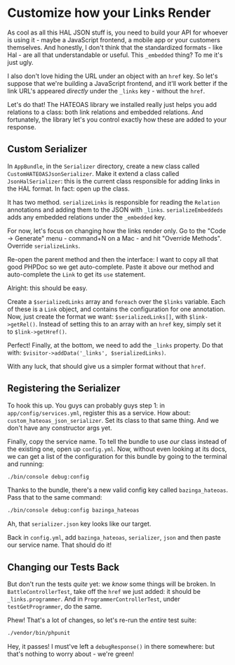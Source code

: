 # Customize how your Links Render

As cool as all this HAL JSON stuff is, you need to build your API for whoever is
using it - maybe a JavaScript frontend, a mobile app or your customers themselves.
And honestly, I don't think that the standardized formats - like Hal - are all that
understandable or useful. This `_embedded` thing? To me it's just ugly.

I also don't love hiding the URL under an object with an `href` key. So let's suppose
that we're building a JavaScript frontend, and it'll work better if the link URL's
appeared *directly* under the `_links` key - without the `href`.

Let's do that! The HATEOAS library we installed really just helps you add relations
to a class: both link relations and embedded relations. And fortunately, the library
let's you control exactly how these are added to your response.

## Custom Serializer

In `AppBundle`, in the `Serializer` directory, create a new class called
`CustomHATEOASJsonSerializer`. Make it extend a class called `JsonHalSerializer`:
this is the current class responsible for adding links in the HAL format.
In fact: open up the class.

It has two method. `serializeLinks` is responsible for reading the `Relation` annotations
and adding them to the JSON with `_links`. `serializeEmbeddeds` adds any embedded
relations under the `_embedded` key.

For now, let's focus on changing how the links render only. Go to the "Code -> Generate"
menu - command+N on a Mac - and hit "Override Methods". Override `serializeLinks`.

Re-open the parent method and then the interface: I want to copy all that good PHPDoc
so we get auto-complete. Paste it above our method and auto-complete the `Link`
to get its `use` statement.

Alright: this should be easy.

Create a `$serializedLinks` array and `foreach` over the `$links` variable. Each
of these is a `Link` object, and contains the configuration for one annotation.
Now, just create the format we want: `$serializedLinks[]`, with `$link->getRel()`.
Instead of setting this to an array with an `href` key, simply set it to `$link->getHref()`.

Perfect! Finally, at the bottom, we need to add the `_links` property. Do that with:
`$visitor->addData('_links', $serializedLinks)`.

With any luck, that should give us a simpler format without that `href`.

## Registering the Serializer

To hook this up. You guys can probably guys step 1: in `app/config/services.yml`,
register this as a service. How about: `custom_hateoas_json_serializer`. Set its
class to that same thing. And we don't have any constructor args yet.

Finally, copy the service name. To tell the bundle to use *our* class instead of
the existing one, open up `config.yml`. Now, without even looking at its docs, we
can get a list of the configuration for this bundle by going to the terminal and
running:

```bash
./bin/console debug:config
```

Thanks to the bundle, there's a new valid config key called `bazinga_hateoas`. Pass
that to the same command:

```bash
./bin/console debug:config bazinga_hateoas
```

Ah, that `serializer.json` key looks like our target.

Back in `config.yml`, add `bazinga_hateoas`, `serializer`, `json` and then paste
our service name. That should do it!

## Changing our Tests Back

But don't run the tests *quite* yet: we *know* some things will be broken. In
`BattleControllerTest`, take off the `href` we just added: it should be `_links.programmer`.
And in `ProgrammerControllerTest`, under `testGetProgrammer`, do the same.

Phew! That's a lot of changes, so let's re-run the *entire* test suite:

```bash
./vendor/bin/phpunit
```

Hey, it passes! I must've left a `debugResponse()` in there somewhere: but that's
nothing to worry about - we're green!
